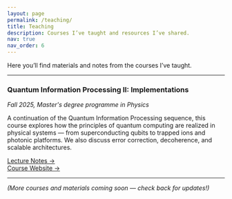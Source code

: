 ```yaml
---
layout: page
permalink: /teaching/
title: Teaching
description: Courses I’ve taught and resources I’ve shared.
nav: true
nav_order: 6
---
```

 
Here you’ll find materials and notes from the courses I’ve taught.

---

### Quantum Information Processing II: Implementations
*Fall 2025, Master's degree programme in Physics*  

A continuation of the Quantum Information Processing sequence, this course explores how the principles of quantum computing are realized in physical systems — from superconducting qubits to trapped ions and photonic platforms. We also discuss error correction, decoherence, and scalable architectures.

[Lecture Notes →](/teaching/qip_ii/index)  
[Course Website →](https://www.vvz.ethz.ch/Vorlesungsverzeichnis/lerneinheit.view?lerneinheitId=194244&semkez=2025W&ansicht=LEHRVERANSTALTUNGEN&lang=en)  

---

*(More courses and materials coming soon — check back for updates!)*